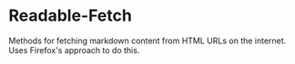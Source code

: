 # Readable-Fetch

Methods for fetching markdown content from HTML URLs on the internet.
Uses Firefox's approach to do this. 